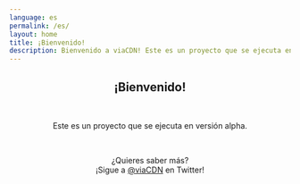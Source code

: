 ```yaml
---
language: es
permalink: /es/
layout: home
title: ¡Bienvenido!
description: Bienvenido a viaCDN! Este es un proyecto que se ejecuta en versión alpha. ¿Quieres saber más?
---
```


<center>
<h2>¡Bienvenido!</h2>
<br/>

<p>
Este es un proyecto que se ejecuta en versión alpha.
</p>

<br/>

<p>
¿Quieres saber más?
<br/>
¡Sigue a <a href="https://twitter.com/viaCDN" target="_blank" rel="noopener">@viaCDN</a> en Twitter!
</p>

<br/>
</center>
